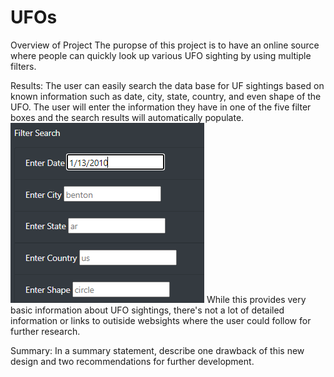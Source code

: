 # UFOs

Overview of Project
The puropse of this project is to have an online source where people can quickly look up various UFO sighting by using multiple filters. 

Results: 
The user can easily search the data base for UF sightings based on known information such as date, city, state, country, and even shape of the UFO. The user will enter the information they have in one of the five filter boxes and the search results will automatically populate.  
![image](https://github.com/lem04d/UFOs/blob/main/webpagefilters.PNG)
While this provides very basic information about UFO sightings, there's not a lot of detailed information or links to outiside websights where the user could follow for further research. 


Summary: In a summary statement, describe one drawback of this new design and two recommendations for further development.
